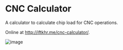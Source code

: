 # CNC Calculator
A calculator to calculate chip load for CNC operations.

Online at http://iftkhr.me/cnc-calculator/.

![image](https://user-images.githubusercontent.com/66004384/162201830-b311dc0c-ccfe-45f8-afa6-bbcf562da7c4.png)

